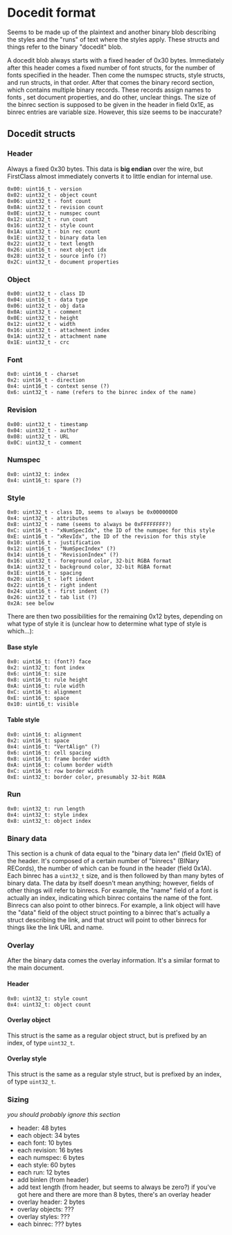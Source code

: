 # Docedit format
Seems to be made up of the plaintext and another binary blob describing the styles and the "runs" of text where the styles apply. These structs and things refer to the binary "docedit" blob.

A docedit blob always starts with a fixed header of 0x30 bytes. Immediately after this header comes a fixed number of font structs, for the number of fonts specified in the header. Then come the numspec structs, style structs, and run structs, in that order. After that comes the binary record section, which contains multiple binary records. These records assign names to fonts , set document properties, and do other, unclear things. The size of the binrec section is supposed to be given in the header in field 0x1E, as binrec entries are variable size. However, this size seems to be inaccurate?

## Docedit structs
### Header
Always a fixed 0x30 bytes. This data is **big endian** over the wire, but FirstClass almost immediately converts it to little endian for internal use.

```
0x00: uint16_t - version
0x02: uint32_t - object count
0x06: uint32_t - font count
0x0A: uint32_t - revision count
0x0E: uint32_t - numspec count
0x12: uint32_t - run count
0x16: uint32_t - style count
0x1A: uint32_t - bin rec count
0x1E: uint32_t - binary data len
0x22: uint32_t - text length
0x26: uint16_t - next object idx
0x28: uint32_t - source info (?)
0x2C: uint32_t - document properties
```

### Object
```
0x00: uint32_t - class ID
0x04: uint16_t - data type
0x06: uint32_t - obj data
0x0A: uint32_t - comment
0x0E: uint32_t - height
0x12: uint32_t - width
0x16: uint32_t - attachment index
0x1A: uint32_t - attachment name
0x1E: uint32_t - crc
```

### Font
```
0x0: uint16_t - charset
0x2: uint16_t - direction
0x4: uint16_t - context sense (?)
0x6: uint32_t - name (refers to the binrec index of the name)
```

### Revision
```
0x00: uint32_t - timestamp
0x04: uint32_t - author
0x08: uint32_t - URL
0x0C: uint32_t - comment
```

### Numspec
```
0x0: uint32_t: index
0x4: uint16_t: spare (?)
```

### Style
```
0x0: uint32_t - class ID, seems to always be 0x000000D0
0x4: uint32_t - attributes
0x8: uint32_t - name (seems to always be 0xFFFFFFFF?)
0xC: uint16_t - "xNumSpecIdx", the ID of the numspec for this style
0xE: uint16_t - "xRevIdx", the ID of the revision for this style
0x10: uint16_t - justification
0x12: uint16_t - "NumSpecIndex" (?)
0x14: uint16_t - "RevisionIndex" (?)
0x16: uint32_t - foreground color, 32-bit RGBA format
0x1A: uint32_t - background color, 32-bit RGBA format
0x1E: uint16_t - spacing
0x20: uint16_t - left indent
0x22: uint16_t - right indent
0x24: uint16_t - first indent (?)
0x26: uint32_t - tab list (?)
0x2A: see below
```

There are then two possibilities for the remaining 0x12 bytes, depending on what type of style it is (unclear how to determine what type of style is which...):

#### Base style
```
0x0: uint16_t: (font?) face
0x2: uint32_t: font index
0x6: uint16_t: size
0x8: uint16_t: rule height
0xA: uint16_t: rule width
0xC: uint16_t: alignment
0xE: uint16_t: space
0x10: uint16_t: visible
```

#### Table style
```
0x0: uint16_t: alignment
0x2: uint16_t: space
0x4: uint16_t: "VertAlign" (?)
0x6: uint16_t: cell spacing
0x8: uint16_t: frame border width
0xA: uint16_t: column border width
0xC: uint16_t: row border width
0xE: uint32_t: border color, presumably 32-bit RGBA
```

### Run
```
0x0: uint32_t: run length
0x4: uint32_t: style index
0x8: uint32_t: object index
```

### Binary data
This section is a chunk of data equal to the "binary data len" (field 0x1E) of the header. It's composed of a certain number of "binrecs" (BINary RECords), the number of which can be found in the header (field 0x1A). Each binrec has a `uint32_t` size, and is then followed by than many bytes of binary data. The data by itself doesn't mean anything; however, fields of other things will refer to binrecs. For example, the "name" field of a font is actually an index, indicating which binrec contains the name of the font. Binrecs can also point to other binrecs. For example, a link object will have the "data" field of the object struct pointing to a binrec that's actually a struct describing the link, and that struct will point to other binrecs for things like the link URL and name.

### Overlay
After the binary data comes the overlay information. It's a similar format to the main document.
#### Header
```
0x0: uint32_t: style count
0x4: uint32_t: object count
```

#### Overlay object
This struct is the same as a regular object struct, but is prefixed by an index, of type `uint32_t`.

#### Overlay style
This struct is the same as a regular style struct, but is prefixed by an index, of type `uint32_t`.

### Sizing
_you should probably ignore this section_
* header: 48 bytes
* each object: 34 bytes
* each font: 10 bytes
* each revision: 16 bytes
* each numspec: 6 bytes
* each style: 60 bytes
* each run: 12 bytes
* add binlen (from header)
* add text length (from header, but seems to always be zero?)
if you've got here and there are more than 8 bytes, there's an overlay header
* overlay header: 2 bytes
* overlay objects: ???
* overlay styles: ???
* each binrec: ??? bytes